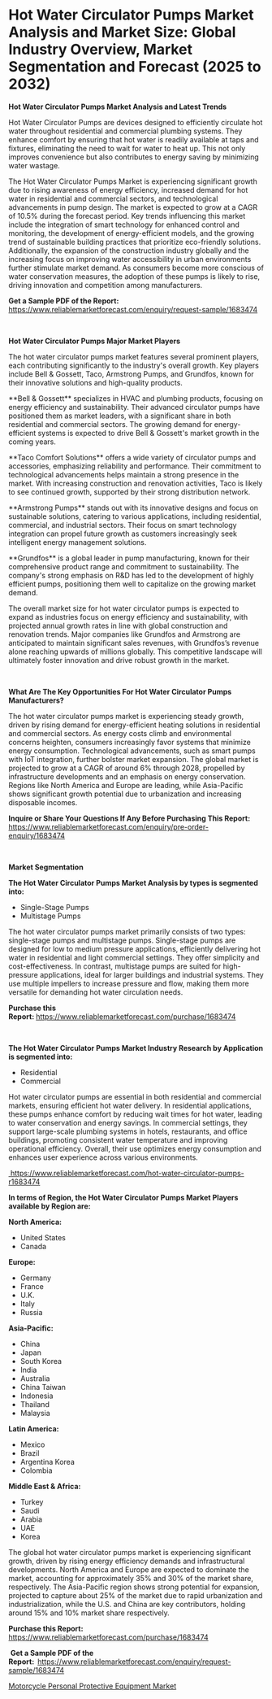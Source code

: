 <p><h1>Hot Water Circulator Pumps Market Analysis and Market Size: Global Industry Overview, Market Segmentation and Forecast (2025 to 2032)</h1></p><p><strong>Hot Water Circulator Pumps Market Analysis and Latest Trends</strong></p>
<p><p>Hot Water Circulator Pumps are devices designed to efficiently circulate hot water throughout residential and commercial plumbing systems. They enhance comfort by ensuring that hot water is readily available at taps and fixtures, eliminating the need to wait for water to heat up. This not only improves convenience but also contributes to energy saving by minimizing water wastage.</p><p>The Hot Water Circulator Pumps Market is experiencing significant growth due to rising awareness of energy efficiency, increased demand for hot water in residential and commercial sectors, and technological advancements in pump design. The market is expected to grow at a CAGR of 10.5% during the forecast period. Key trends influencing this market include the integration of smart technology for enhanced control and monitoring, the development of energy-efficient models, and the growing trend of sustainable building practices that prioritize eco-friendly solutions. Additionally, the expansion of the construction industry globally and the increasing focus on improving water accessibility in urban environments further stimulate market demand. As consumers become more conscious of water conservation measures, the adoption of these pumps is likely to rise, driving innovation and competition among manufacturers.</p></p>
<p><strong>Get a Sample PDF of the Report:&nbsp;</strong> <a href="https://www.reliablemarketforecast.com/enquiry/request-sample/1683474?utm_campaign=2324&utm_medium=2&utm_source=Github&utm_content=ia&utm_term=26032025&utm_id=hot-water-circulator-pumps">https://www.reliablemarketforecast.com/enquiry/request-sample/1683474</a></p>
<p>&nbsp;</p>
<p><strong>Hot Water Circulator Pumps Major Market Players</strong></p>
<p><p>The hot water circulator pumps market features several prominent players, each contributing significantly to the industry's overall growth. Key players include Bell & Gossett, Taco, Armstrong Pumps, and Grundfos, known for their innovative solutions and high-quality products.</p><p>**Bell & Gossett** specializes in HVAC and plumbing products, focusing on energy efficiency and sustainability. Their advanced circulator pumps have positioned them as market leaders, with a significant share in both residential and commercial sectors. The growing demand for energy-efficient systems is expected to drive Bell & Gossett's market growth in the coming years.</p><p>**Taco Comfort Solutions** offers a wide variety of circulator pumps and accessories, emphasizing reliability and performance. Their commitment to technological advancements helps maintain a strong presence in the market. With increasing construction and renovation activities, Taco is likely to see continued growth, supported by their strong distribution network.</p><p>**Armstrong Pumps** stands out with its innovative designs and focus on sustainable solutions, catering to various applications, including residential, commercial, and industrial sectors. Their focus on smart technology integration can propel future growth as customers increasingly seek intelligent energy management solutions.</p><p>**Grundfos** is a global leader in pump manufacturing, known for their comprehensive product range and commitment to sustainability. The company's strong emphasis on R&D has led to the development of highly efficient pumps, positioning them well to capitalize on the growing market demand. </p><p>The overall market size for hot water circulator pumps is expected to expand as industries focus on energy efficiency and sustainability, with projected annual growth rates in line with global construction and renovation trends. Major companies like Grundfos and Armstrong are anticipated to maintain significant sales revenues, with Grundfos’s revenue alone reaching upwards of millions globally. This competitive landscape will ultimately foster innovation and drive robust growth in the market.</p></p>
<p>&nbsp;</p>
<p><strong>What Are The Key Opportunities For Hot Water Circulator Pumps Manufacturers?</strong></p>
<p><p>The hot water circulator pumps market is experiencing steady growth, driven by rising demand for energy-efficient heating solutions in residential and commercial sectors. As energy costs climb and environmental concerns heighten, consumers increasingly favor systems that minimize energy consumption. Technological advancements, such as smart pumps with IoT integration, further bolster market expansion. The global market is projected to grow at a CAGR of around 6% through 2028, propelled by infrastructure developments and an emphasis on energy conservation. Regions like North America and Europe are leading, while Asia-Pacific shows significant growth potential due to urbanization and increasing disposable incomes.</p></p>
<p><strong>Inquire or Share Your Questions If Any Before Purchasing This Report:</strong> <a href="https://www.reliablemarketforecast.com/enquiry/pre-order-enquiry/1683474?utm_campaign=2324&utm_medium=2&utm_source=Github&utm_content=ia&utm_term=26032025&utm_id=hot-water-circulator-pumps">https://www.reliablemarketforecast.com/enquiry/pre-order-enquiry/1683474</a></p>
<p>&nbsp;</p>
<p><strong>Market Segmentation</strong></p>
<p><strong>The Hot Water Circulator Pumps Market Analysis by types is segmented into:</strong></p>
<p><ul><li>Single-Stage Pumps</li><li>Multistage Pumps</li></ul></p>
<p><p>The hot water circulator pumps market primarily consists of two types: single-stage pumps and multistage pumps. Single-stage pumps are designed for low to medium pressure applications, efficiently delivering hot water in residential and light commercial settings. They offer simplicity and cost-effectiveness. In contrast, multistage pumps are suited for high-pressure applications, ideal for larger buildings and industrial systems. They use multiple impellers to increase pressure and flow, making them more versatile for demanding hot water circulation needs.</p></p>
<p><strong>Purchase this Report:&nbsp;</strong><a href="https://www.reliablemarketforecast.com/purchase/1683474?utm_campaign=2324&utm_medium=2&utm_source=Github&utm_content=ia&utm_term=26032025&utm_id=hot-water-circulator-pumps">https://www.reliablemarketforecast.com/purchase/1683474</a></p>
<p>&nbsp;</p>
<p><strong>The Hot Water Circulator Pumps Market Industry Research by Application is segmented into:</strong></p>
<p><ul><li>Residential</li><li>Commercial</li></ul></p>
<p><p>Hot water circulator pumps are essential in both residential and commercial markets, ensuring efficient hot water delivery. In residential applications, these pumps enhance comfort by reducing wait times for hot water, leading to water conservation and energy savings. In commercial settings, they support large-scale plumbing systems in hotels, restaurants, and office buildings, promoting consistent water temperature and improving operational efficiency. Overall, their use optimizes energy consumption and enhances user experience across various environments.</p></p>
<p><a href="https://www.reliablemarketforecast.com/hot-water-circulator-pumps-r1683474?utm_campaign=2324&utm_medium=2&utm_source=Github&utm_content=ia&utm_term=26032025&utm_id=hot-water-circulator-pumps">&nbsp;https://www.reliablemarketforecast.com/hot-water-circulator-pumps-r1683474</a></p>
<p><strong>In terms of Region, the Hot Water Circulator Pumps Market Players available by Region are:</strong></p>
<p>
    <p> <strong> North America: </strong>
        <ul>
            <li>United States</li>
            <li>Canada</li>
        </ul>
        </p> 
    <p> <strong> Europe: </strong>
        <ul>
            <li>Germany</li>
            <li>France</li>
            <li>U.K.</li>
            <li>Italy</li>
            <li>Russia</li>
        </ul>
        </p> 
    <p> <strong> Asia-Pacific: </strong>
        <ul>
            <li>China</li>
            <li>Japan</li>
            <li>South Korea</li>
            <li>India</li>
            <li>Australia</li>
            <li>China Taiwan</li>
            <li>Indonesia</li>
            <li>Thailand</li>
            <li>Malaysia</li>
        </ul>
        </p> 
    <p> <strong> Latin America: </strong>
        <ul>
            <li>Mexico</li>
            <li>Brazil</li>
            <li>Argentina Korea</li>
            <li>Colombia</li>
        </ul>
        </p> 
    <p> <strong> Middle East & Africa: </strong>
        <ul>
            <li>Turkey</li>
            <li>Saudi</li>
            <li>Arabia</li>
            <li>UAE</li>
            <li>Korea</li>
        </ul>
    </p>
    </p>
<p><p>The global hot water circulator pumps market is experiencing significant growth, driven by rising energy efficiency demands and infrastructural developments. North America and Europe are expected to dominate the market, accounting for approximately 35% and 30% of the market share, respectively. The Asia-Pacific region shows strong potential for expansion, projected to capture about 25% of the market due to rapid urbanization and industrialization, while the U.S. and China are key contributors, holding around 15% and 10% market share respectively.</p></p>
<p><strong>Purchase this Report: </strong><a href="https://www.reliablemarketforecast.com/purchase/1683474?utm_campaign=2324&utm_medium=2&utm_source=Github&utm_content=ia&utm_term=26032025&utm_id=hot-water-circulator-pumps">https://www.reliablemarketforecast.com/purchase/1683474</a></p>
<p>&nbsp;<strong>Get a Sample PDF of the Report:&nbsp;&nbsp;</strong><a href="https://www.reliablemarketforecast.com/enquiry/request-sample/1683474?utm_campaign=2324&utm_medium=2&utm_source=Github&utm_content=ia&utm_term=26032025&utm_id=hot-water-circulator-pumps">https://www.reliablemarketforecast.com/enquiry/request-sample/1683474</a></p>
<p><strong></strong></p>
<p><p><a href="https://github.com/kbollin866/Market-Research-Report-List-1/blob/main/motorcycle-personal-protective-equipment-market.md?utm_campaign=2324&utm_medium=2&utm_source=Github&utm_content=ia&utm_term=26032025&utm_id=hot-water-circulator-pumps">Motorcycle Personal Protective Equipment Market</a></p></p>